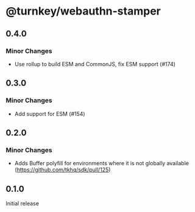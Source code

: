 # @turnkey/webauthn-stamper

## 0.4.0

### Minor Changes

- Use rollup to build ESM and CommonJS, fix ESM support (#174)

## 0.3.0

### Minor Changes

- Add support for ESM (#154)

## 0.2.0

### Minor Changes

- Adds Buffer polyfill for environments where it is not globally available (https://github.com/tkhq/sdk/pull/125)

## 0.1.0

Initial release

